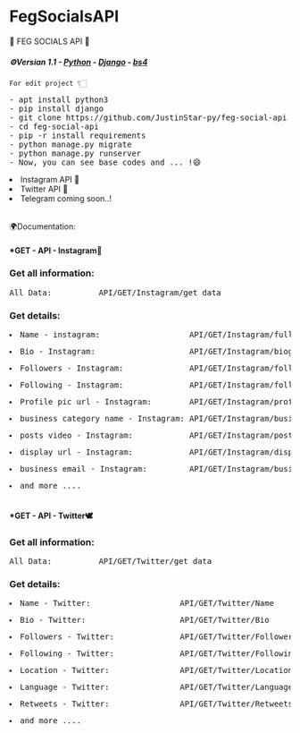  # FegSocialsAPI
 🦍 FEG SOCIALS API 🦍
 <p>                                                      </p> 
 
 <h5> <b>⚙Versian 1.1</b> - <u>Python</u> - <u>Django</u> - <u>bs4</u> </h5> 

<code>For edit project 👇🏻</code>
 <pre>- apt install python3  
- pip install django  
- git clone https://github.com/JustinStar-py/feg-social-api   
- cd feg-social-api  
- pip -r install requirements  
- python manage.py migrate  
- python manage.py runserver  
- Now, you can see base codes and ... !😄</pre> 

 <table>   
  <li> Instagram API 🍟</li>   
  <li> Twitter API 🍗</li>   
  <li> Telegram coming soon..!</li> 
</table> 

<p>🌍Documentation:</p> 

<h4>*GET - API - Instagram📸</h4>

<h3>Get all information:</h3>
<pre>All Data:          API/GET/Instagram/get_data</pre>

<h3>Get details:</h3>
  <table>
   <pre><li>Name - instagram:                   API/GET/Instagram/full_name</li></pre>
   <pre><li>Bio - Instagram:                    API/GET/Instagram/biography</li></pre>
   <pre><li>Followers - Instagram:              API/GET/Instagram/followers</li></pre>
   <pre><li>Following - Instagram:              API/GET/Instagram/following</li></pre>
   <pre><li>Profile pic url - Instagram:        API/GET/Instagram/profile_pic_url</li></pre>
   <pre><li>business category name - Instagram: API/GET/Instagram/business_category_name</li></pre>
   <pre><li>posts video - Instagram:            API/GET/Instagram/posts_video</li></pre>
   <pre><li>display url - Instagram:            API/GET/Instagram/display_url</li></pre>
   <pre><li>business email - Instagram:         API/GET/Instagram/business_email</li></pre>
   <pre><li>and more ....</li></pre>
 </table>

<h4>*GET - API - Twitter🕊</h4>

<h3>Get all information:</h3>
<pre>All Data:          API/GET/Twitter/get_data</pre>

<h3>Get details:</h3>
 <table>
  <pre><li>Name - Twitter:                   API/GET/Twitter/Name</li></pre>
  <pre><li>Bio - Twitter:                    API/GET/Twitter/Bio</li></pre>
  <pre><li>Followers - Twitter:              API/GET/Twitter/Followers</li></pre>
  <pre><li>Following - Twitter:              API/GET/Twitter/Following</li></pre>
  <pre><li>Location - Twitter:               API/GET/Twitter/Location</li></pre>
  <pre><li>Language - Twitter:               API/GET/Twitter/Language</li></pre>
  <pre><li>Retweets - Twitter:               API/GET/Twitter/Retweets</li></pre>
  <pre><li>and more ....</li></pre>
</table>
